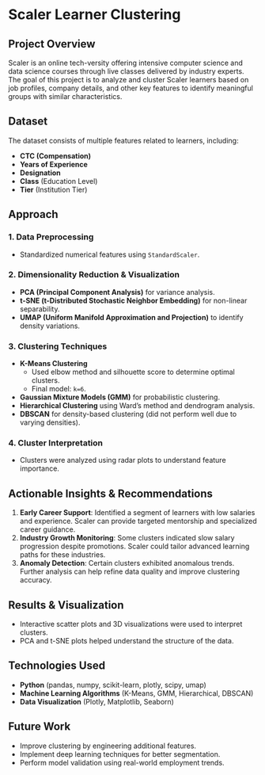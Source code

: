 # Scaler Learner Clustering

## Project Overview
Scaler is an online tech-versity offering intensive computer science and data science courses through live classes delivered by industry experts. The goal of this project is to analyze and cluster Scaler learners based on job profiles, company details, and other key features to identify meaningful groups with similar characteristics.

## Dataset
The dataset consists of multiple features related to learners, including:
- **CTC (Compensation)**
- **Years of Experience**
- **Designation**
- **Class** (Education Level)
- **Tier** (Institution Tier)

## Approach
### 1. **Data Preprocessing**
- Standardized numerical features using `StandardScaler`.

### 2. **Dimensionality Reduction & Visualization**
- **PCA (Principal Component Analysis)** for variance analysis.
- **t-SNE (t-Distributed Stochastic Neighbor Embedding)** for non-linear separability.
- **UMAP (Uniform Manifold Approximation and Projection)** to identify density variations.

### 3. **Clustering Techniques**
- **K-Means Clustering**
  - Used elbow method and silhouette score to determine optimal clusters.
  - Final model: `k=6`.
- **Gaussian Mixture Models (GMM)** for probabilistic clustering.
- **Hierarchical Clustering** using Ward’s method and dendrogram analysis.
- **DBSCAN** for density-based clustering (did not perform well due to varying densities).

### 4. **Cluster Interpretation**
- Clusters were analyzed using radar plots to understand feature importance.

## Actionable Insights & Recommendations
1. **Early Career Support**: Identified a segment of learners with low salaries and experience. Scaler can provide targeted mentorship and specialized career guidance.
2. **Industry Growth Monitoring**: Some clusters indicated slow salary progression despite promotions. Scaler could tailor advanced learning paths for these industries.
3. **Anomaly Detection**: Certain clusters exhibited anomalous trends. Further analysis can help refine data quality and improve clustering accuracy.

## Results & Visualization
- Interactive scatter plots and 3D visualizations were used to interpret clusters.
- PCA and t-SNE plots helped understand the structure of the data.

## Technologies Used
- **Python** (pandas, numpy, scikit-learn, plotly, scipy, umap)
- **Machine Learning Algorithms** (K-Means, GMM, Hierarchical, DBSCAN)
- **Data Visualization** (Plotly, Matplotlib, Seaborn)

## Future Work
- Improve clustering by engineering additional features.
- Implement deep learning techniques for better segmentation.
- Perform model validation using real-world employment trends.

